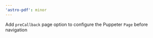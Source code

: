 ```yaml
---
'astro-pdf': minor
---
```


Add `preCallback` page option to configure the Puppeter `Page` before navigation
